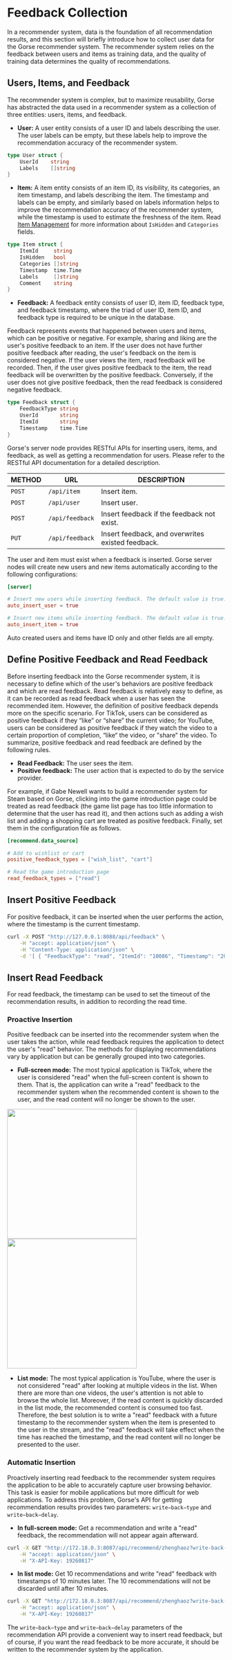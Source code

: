 # Feedback Collection

In a recommender system, data is the foundation of all recommendation results, and this section will briefly introduce how to collect user data for the Gorse recommender system. The recommender system relies on the feedback between users and items as training data, and the quality of training data determines the quality of recommendations.

## Users, Items, and Feedback

The recommender system is complex, but to maximize reusability, Gorse has abstracted the data used in a recommender system as a collection of three entities: users, items, and feedback.

- **User:** A user entity consists of a user ID and labels describing the user. The user labels can be empty, but these labels help to improve the recommendation accuracy of the recommender system.

```go
type User struct {
    UserId    string
    Labels    []string
}
```

- **Item:** A item entity consists of an item ID, its visibility, its categories, an item timestamp, and labels describing the item. The timestamp and labels can be empty, and similarly based on labels information helps to improve the recommendation accuracy of the recommender system, while the timestamp is used to estimate the freshness of the item. Read [Item Management](item-management) for more information about `IsHidden` and `Categories` fields.

```go
type Item struct {
	ItemId     string
	IsHidden   bool
	Categories []string
	Timestamp  time.Time
	Labels     []string
	Comment    string
}
```

- **Feedback:** A feedback entity consists of user ID, item ID, feedback type, and feedback timestamp, where the triad of user ID, item ID, and feedback type is required to be unique in the database.

Feedback represents events that happened between users and items, which can be positive or negative. For example, sharing and liking are the user's positive feedback to an item. If the user does not have further positive feedback after reading, the user's feedback on the item is considered negative. If the user views the item, read feedback will be recorded. Then, if the user gives positive feedback to the item, the read feedback will be overwritten by the positive feedback. Conversely, if the user does not give positive feedback, then the read feedback is considered negative feedback.

```go
type Feedback struct {
    FeedbackType string
    UserId       string
    ItemId       string
    Timestamp    time.Time
}
```

Gorse's server node provides RESTful APIs for inserting users, items, and feedback, as well as getting a recommendation for users. Please refer to the RESTful API documentation for a detailed description.

| METHOD |  URL |   DESCRIPTION |
|-|-|-|
| `POST` |    `/api/item` | Insert item. |
| `POST` |    `/api/user` | Insert user. |
| `POST` |    `/api/feedback` | Insert feedback if the feedback not exist. |
| `PUT` | `/api/feedback` | Insert feedback, and overwrites existed feedback. |

The user and item must exist when a feedback is inserted. Gorse server nodes will create new users and new items automatically according to the following configurations:

```toml
[server]

# Insert new users while inserting feedback. The default value is true.
auto_insert_user = true

# Insert new items while inserting feedback. The default value is true.
auto_insert_item = true
```

Auto created users and items have ID only and other fields are all empty.

## Define Positive Feedback and Read Feedback

Before inserting feedback into the Gorse recommender system, it is necessary to define which of the user's behaviors are positive feedback and which are read feedback. Read feedback is relatively easy to define, as it can be recorded as read feedback when a user has seen the recommended item. However, the definition of positive feedback depends more on the specific scenario. For TikTok, users can be considered as positive feedback if they “like” or “share” the current video; for YouTube, users can be considered as positive feedback if they watch the video to a certain proportion of completion, “like“ the video, or "share" the video. To summarize, positive feedback and read feedback are defined by the following rules.

- **Read Feedback:** The user sees the item.
- **Positive feedback:** The user action that is expected to do by the service provider.

For example, if Gabe Newell wants to build a recommender system for Steam based on Gorse, clicking into the game introduction page could be treated as read feedback (the game list page has too little information to determine that the user has read it), and then actions such as adding a wish list and adding a shopping cart are treated as positive feedback. Finally, set them in the configuration file as follows.

```toml
[recommend.data_source]

# Add to wishlist or cart
positive_feedback_types = ["wish_list", "cart"]

# Read the game introduction page
read_feedback_types = ["read"]
```

## Insert Positive Feedback

For positive feedback, it can be inserted when the user performs the action, where the timestamp is the current timestamp.

```bash
curl -X POST "http://127.0.0.1:8088/api/feedback" \
    -H "accept: application/json" \
    -H "Content-Type: application/json" \
    -d '[ { "FeedbackType": "read", "ItemId": "10086", "Timestamp": "2021-10-24T06:42:20.207Z", "UserId": "jack" }]'
```

## Insert Read Feedback

For read feedback, the timestamp can be used to set the timeout of the recommendation results, in addition to recording the read time.

### Proactive Insertion

Positive feedback can be inserted into the recommender system when the user takes the action, while read feedback requires the application to detect the user's "read" behavior. The methods for displaying recommendations vary by application but can be generally grouped into two categories.

- **Full-screen mode:** The most typical application is TikTok, where the user is considered "read" when the full-screen content is shown to them. That is, the application can write a "read" feedback to the recommender system when the recommended content is shown to the user, and the read content will no longer be shown to the user.

<img src="../img/ch2/tiktok.jpg" width="300">
<img src="../img/ch2/youtube.jpg" width="300">

- **List mode:** The most typical application is YouTube, where the user is not considered "read" after looking at multiple videos in the list. When there are more than one videos, the user's attention is not able to browse the whole list. Moreover, if the read content is quickly discarded in the list mode, the recommended content is consumed too fast. Therefore, the best solution is to write a "read" feedback with a future timestamp to the recommender system when the item is presented to the user in the stream, and the "read" feedback will take effect when the time has reached the timestamp, and the read content will no longer be presented to the user.

### Automatic Insertion

Proactively inserting read feedback to the recommender system requires the application to be able to accurately capture user browsing behavior. This task is easier for mobile applications but more difficult for web applications. To address this problem, Gorse's API for getting recommendation results provides two parameters: `write−back−type` and `write−back−delay`.

- **In full-screen mode:** Get a recommendation and write a "read" feedback, the recommendation will not appear again afterward.

```bash
curl -X GET "http://172.18.0.3:8087/api/recommend/zhenghaoz?write-back-type=read&n=1" \
    -H "accept: application/json" \
    -H "X-API-Key: 19260817"
```

- **In list mode:** Get 10 recommendations and write "read" feedback with timestamps of 10 minutes later. The 10 recommendations will not be discarded until after 10 minutes.

```bash
curl -X GET "http://172.18.0.3:8087/api/recommend/zhenghaoz?write-back-type=read&write-back-delay=10m&n=10" \
    -H "accept: application/json" \
    -H "X-API-Key: 19260817"
```

The `write−back−type` and `write−back−delay` parameters of the recommendation API provide a convenient way to insert read feedback, but of course, if you want the read feedback to be more accurate, it should be written to the recommender system by the application.
